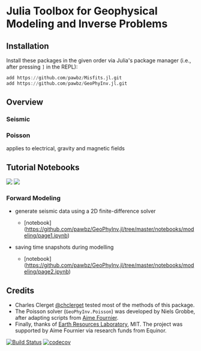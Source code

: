 # Julia Toolbox for Geophysical Modeling and Inverse Problems

## Installation
Install these packages in the given order via Julia's package manager (i.e., after pressing `]` in the REPL):
```julia
add https://github.com/pawbz/Misfits.jl.git
add https://github.com/pawbz/GeoPhyInv.jl.git
```
## Overview
### Seismic

### Poisson
applies to electrical, gravity and magnetic fields

## Tutorial Notebooks

[![](https://img.shields.io/badge/docs-stable-blue.svg)](https://pawbz.github.io/GeoPhyInv.jl/stable)
[![](https://img.shields.io/badge/docs-dev-blue.svg)](https://pawbz.github.io/GeoPhyInv.jl/dev)

### Forward Modeling
* generate seismic data using a 2D finite-difference solver
  * [notebook] (https://github.com/pawbz/GeoPhyInv.jl/tree/master/notebooks/modeling/page1.ipynb)


* saving time snapshots during modelling
  * [notebook] (https://github.com/pawbz/GeoPhyInv.jl/tree/master/notebooks/modeling/page2.ipynb)

## Credits
* Charles Clerget [@chclerget](https://github.com/chclerget) tested most of the methods of this package.
* The Poisson solver (`GeoPhyInv.Poisson`) was developed by Niels Grobbe, after adapting scripts from [Aime Fournier](https://erlweb.mit.edu/users/aimemitedu).
* Finally, thanks of [Earth Resources Laboratory](https://erlweb.mit.edu), MIT. The project was supported by Aime Fournier via research funds from Equinor.


[![Build Status](https://travis-ci.org/pawbz/GeoPhyInv.jl.svg?branch=master)](https://travis-ci.org/pawbz/GeoPhyInv.jl)
[![codecov](https://codecov.io/gh/pawbz/GeoPhyInv.jl/branch/master/graph/badge.svg)](https://codecov.io/gh/pawbz/GeoPhyInv.jl)

